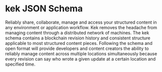 # kek JSON Schema

Reliably share, collaborate, manage and access your structured content in any environment or application workflow. Kek removes the headache from managing content through a distributed network of machines. The kek schema contains a blockchain revision history and consistent structure applicable to most structured content pieces. Following the schema and open format will provide developers and content creators the ability to reliably manage content across multiple locations simultaneously because every revision can say who wrote a given update at a certain location and specified time.